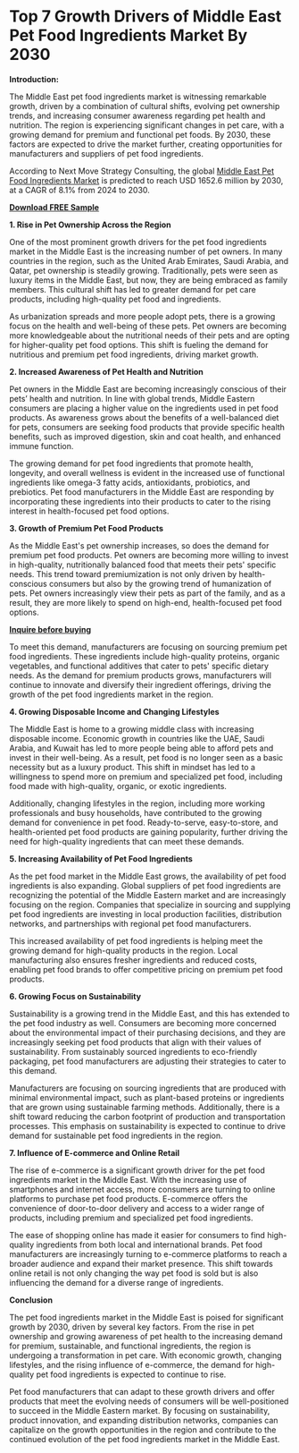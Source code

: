 # Top 7 Growth Drivers of Middle East Pet Food Ingredients Market By 2030

**Introduction:**

The Middle East pet food ingredients market is witnessing remarkable growth, driven by a combination of cultural shifts, evolving pet ownership trends, and increasing consumer awareness regarding pet health and nutrition. The region is experiencing significant changes in pet care, with a growing demand for premium and functional pet foods. By 2030, these factors are expected to drive the market further, creating opportunities for manufacturers and suppliers of pet food ingredients. 

According to Next Move Strategy Consulting, the global [Middle East Pet Food Ingredients Market](https://www.nextmsc.com/report/middle-east-pet-food-ingredients-market) is predicted to reach USD 1652.6 million by 2030, at a CAGR of 8.1% from 2024 to 2030.

[**Download FREE Sample**](https://www.nextmsc.com/middle-east-pet-food-ingredients-market/request-sample)

**1. Rise in Pet Ownership Across the Region**

One of the most prominent growth drivers for the pet food ingredients market in the Middle East is the increasing number of pet owners. In many countries in the region, such as the United Arab Emirates, Saudi Arabia, and Qatar, pet ownership is steadily growing. Traditionally, pets were seen as luxury items in the Middle East, but now, they are being embraced as family members. This cultural shift has led to greater demand for pet care products, including high-quality pet food and ingredients.

As urbanization spreads and more people adopt pets, there is a growing focus on the health and well-being of these pets. Pet owners are becoming more knowledgeable about the nutritional needs of their pets and are opting for higher-quality pet food options. This shift is fueling the demand for nutritious and premium pet food ingredients, driving market growth.

**2. Increased Awareness of Pet Health and Nutrition**

Pet owners in the Middle East are becoming increasingly conscious of their pets’ health and nutrition. In line with global trends, Middle Eastern consumers are placing a higher value on the ingredients used in pet food products. As awareness grows about the benefits of a well-balanced diet for pets, consumers are seeking food products that provide specific health benefits, such as improved digestion, skin and coat health, and enhanced immune function.

The growing demand for pet food ingredients that promote health, longevity, and overall wellness is evident in the increased use of functional ingredients like omega-3 fatty acids, antioxidants, probiotics, and prebiotics. Pet food manufacturers in the Middle East are responding by incorporating these ingredients into their products to cater to the rising interest in health-focused pet food options.

**3. Growth of Premium Pet Food Products**

As the Middle East's pet ownership increases, so does the demand for premium pet food products. Pet owners are becoming more willing to invest in high-quality, nutritionally balanced food that meets their pets' specific needs. This trend toward premiumization is not only driven by health-conscious consumers but also by the growing trend of humanization of pets. Pet owners increasingly view their pets as part of the family, and as a result, they are more likely to spend on high-end, health-focused pet food options.

[**Inquire before buying**](https://www.nextmsc.com/middle-east-pet-food-ingredients-market/inquire-before-buying)

To meet this demand, manufacturers are focusing on sourcing premium pet food ingredients. These ingredients include high-quality proteins, organic vegetables, and functional additives that cater to pets' specific dietary needs. As the demand for premium products grows, manufacturers will continue to innovate and diversify their ingredient offerings, driving the growth of the pet food ingredients market in the region.

**4. Growing Disposable Income and Changing Lifestyles**

The Middle East is home to a growing middle class with increasing disposable income. Economic growth in countries like the UAE, Saudi Arabia, and Kuwait has led to more people being able to afford pets and invest in their well-being. As a result, pet food is no longer seen as a basic necessity but as a luxury product. This shift in mindset has led to a willingness to spend more on premium and specialized pet food, including food made with high-quality, organic, or exotic ingredients.

Additionally, changing lifestyles in the region, including more working professionals and busy households, have contributed to the growing demand for convenience in pet food. Ready-to-serve, easy-to-store, and health-oriented pet food products are gaining popularity, further driving the need for high-quality ingredients that can meet these demands.

**5. Increasing Availability of Pet Food Ingredients**

As the pet food market in the Middle East grows, the availability of pet food ingredients is also expanding. Global suppliers of pet food ingredients are recognizing the potential of the Middle Eastern market and are increasingly focusing on the region. Companies that specialize in sourcing and supplying pet food ingredients are investing in local production facilities, distribution networks, and partnerships with regional pet food manufacturers.

This increased availability of pet food ingredients is helping meet the growing demand for high-quality products in the region. Local manufacturing also ensures fresher ingredients and reduced costs, enabling pet food brands to offer competitive pricing on premium pet food products.

**6. Growing Focus on Sustainability**

Sustainability is a growing trend in the Middle East, and this has extended to the pet food industry as well. Consumers are becoming more concerned about the environmental impact of their purchasing decisions, and they are increasingly seeking pet food products that align with their values of sustainability. From sustainably sourced ingredients to eco-friendly packaging, pet food manufacturers are adjusting their strategies to cater to this demand.

Manufacturers are focusing on sourcing ingredients that are produced with minimal environmental impact, such as plant-based proteins or ingredients that are grown using sustainable farming methods. Additionally, there is a shift toward reducing the carbon footprint of production and transportation processes. This emphasis on sustainability is expected to continue to drive demand for sustainable pet food ingredients in the region.

**7. Influence of E-commerce and Online Retail**

The rise of e-commerce is a significant growth driver for the pet food ingredients market in the Middle East. With the increasing use of smartphones and internet access, more consumers are turning to online platforms to purchase pet food products. E-commerce offers the convenience of door-to-door delivery and access to a wider range of products, including premium and specialized pet food ingredients.

The ease of shopping online has made it easier for consumers to find high-quality ingredients from both local and international brands. Pet food manufacturers are increasingly turning to e-commerce platforms to reach a broader audience and expand their market presence. This shift towards online retail is not only changing the way pet food is sold but is also influencing the demand for a diverse range of ingredients.

**Conclusion**

The pet food ingredients market in the Middle East is poised for significant growth by 2030, driven by several key factors. From the rise in pet ownership and growing awareness of pet health to the increasing demand for premium, sustainable, and functional ingredients, the region is undergoing a transformation in pet care. With economic growth, changing lifestyles, and the rising influence of e-commerce, the demand for high-quality pet food ingredients is expected to continue to rise.

Pet food manufacturers that can adapt to these growth drivers and offer products that meet the evolving needs of consumers will be well-positioned to succeed in the Middle Eastern market. By focusing on sustainability, product innovation, and expanding distribution networks, companies can capitalize on the growth opportunities in the region and contribute to the continued evolution of the pet food ingredients market in the Middle East.
